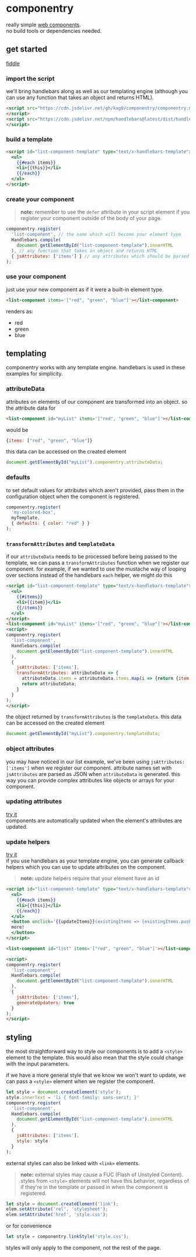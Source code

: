 # componentry

really simple [web components](https://developer.mozilla.org/en-US/docs/Web/Web_Components).  
no build tools or dependencies needed.

## get started
[fiddle](https://jsfiddle.net/6yqfkon4)

### import the script

we'll bring handlebars along as well as our templating engine (although you can use any function that takes an object and returns HTML). 

```html
<script src="https://cdn.jsdelivr.net/gh/kag0/componentry/componentry.min.js">
</script>
<script src="https://cdn.jsdelivr.net/npm/handlebars@latest/dist/handlebars.min.js">
</script>
```

### build a template

```html
<script id="list-component-template" type="text/x-handlebars-template">
  <ul>
    {{#each items}}
    <li>{{this}}</li>
    {{/each}}
  </ul>
</script>
```

### create your component

> **note:** remember to use the `defer` attribute in your script element if you register your component outside of the body of your page.

```javascript
componentry.register(
  'list-component', // the name which will become your element type
  Handlebars.compile(
    document.getElementById("list-component-template").innerHTML
  ), // any function that takes an object and returns HTML
  { jsAttributes: ['items'] } // any attributes which should be parsed as JSON 
);
```

### use your component

just use your new component as if it were a built-in element type.

```html
<list-component items='["red", "green", "blue"]'></list-component>
```

renders as: 

<ul>
  <li>red</li>
  <li>green</li>
  <li>blue</li>
</ul>

## templating

componentry works with any template engine. 
handlebars is used in these examples for simplicity.

### attributeData

attributes on elements of our component are transformed into an object.
so the attribute data for 

```html
<list-component id="myList" items='["red", "green", "blue"]'></list-component>
```

would be

```javascript
{items: ["red", "green", "blue"]}
```

this data can be accessed on the created element

```javascript
document.getElementById("myList").componentry.attributeData;
```

### defaults

to set default values for attributes which aren't provided, pass them in the configuration object when the component is registered.

```javascript
componentry.register(
  'my-colored-box',
  myTemplate,
  { defaults: { color: "red" } } 
);
```

### `transformAttributes` and `templateData`

if our `attributeData` needs to be processed before being passed to the template, we can pass a `transformAttributes` function when we register our component.
for example, if we wanted to use the mustache way of looping over sections instead of the handlebars `each` helper, we might do this

```html
<script id="list-component-template" type="text/x-handlebars-template">
  <ul>
    {{#items}}
    <li>{{item}}</li>
    {{/items}}
  </ul>
</script>
<list-component id="myList" items='["red", "green", "blue"]'></list-component>
<script>
componentry.register(
  'list-component',
  Handlebars.compile(
    document.getElementById("list-component-template").innerHTML
  ), 
  { 
    jsAttributes: ['items'],
    transformAttributes: attributeData => {
      attributeData.items = attributeData.items.map(i => {return {item: i}});
      return attributeData;
    }
  } 
);
</script>
```

the object returned by `transformAttributes` is the `templateData`.
this data can be accessed on the created element

```javascript
document.getElementById("myList").componentry.templateData;
```

### object attributes

you may have noticed in our list example, we've been using `jsAttributes: ['items']` when we register our component.
attribute names set with `jsAttributes` are parsed as JSON when `attributeData` is generated. 
this way you can provide complex attributes like objects or arrays for your component.

### updating attributes

[try it](https://jsfiddle.net/bysm3tjq)  
components are automatically updated when the element's attributes are updated.  

### update helpers

[try it](https://jsfiddle.net/ag3pct7s)  
if you use handlebars as your template engine, you can generate callback helpers which you can use to update attributes on the component.

> **note:** update helpers require that your element have an id

```html
<script id="list-component-template" type="text/x-handlebars-template">
  <ul>
    {{#each items}}
    <li>{{this}}</li>
    {{/each}}
  </ul>
  <button onclick='{{updateItems}}(existingItems => {existingItems.push("more"); return existingItems;})'>
  more!
  </button>
</script>

<list-component id="list" items='["red", "green", "blue"]'></list-component>

<script>
componentry.register(
  'list-component', 
  Handlebars.compile(
    document.getElementById("list-component-template").innerHTML
  ), 
  { 
    jsAttributes: ['items'],
    generateUpdaters: true
  }
);
</script>
```

## styling

the most straightforward way to style our components is to add a `<style>` element to the template. 
this would also mean that the style could change with the input parameters.

if we have a more general style that we know we won't want to update, we can pass a `<style>` element when we register the component.

```javascript
let style = document.createElement('style');
style.innerText = 'li { font-family: sans-serif; }'
componentry.register(
  'list-component', 
  Handlebars.compile(
    document.getElementById("list-component-template").innerHTML
  ), 
  { 
    jsAttributes: ['items'],
    style: style
  } 
);
```

external styles can also be linked with `<link>` elements.

> **note:** external styles may cause a FUC (Flash of Unstyled Content). 
styles from `<style>` elements will not have this behavior, regardless of if they're in the template or passed in when the component is registered.

```javascript
let style = document.createElement('link');
elem.setAttribute('rel', 'stylesheet');
elem.setAttribute('href', 'style.css');
```

or for convenience

```javascript
let style = componentry.linkStyle('style.css');
```

styles will only apply to the component, not the rest of the page.